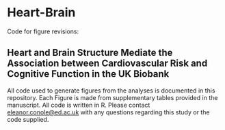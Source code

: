 # Heart-Brain
Code for figure revisions:
## Heart and Brain Structure Mediate the Association between Cardiovascular Risk and Cognitive Function in the UK Biobank

All code used to generate figures from the analyses is documented in this repository.
Each Figure is made from supplementary tables provided in the manuscript.
All code is written in R. Please contact eleanor.conole@ed.ac.uk with any questions regarding this study or the code supplied.
